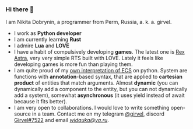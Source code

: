 ### Hi there 👋

I am Nikita Dobrynin, a programmer from Perm, Russia, a. k. a. girvel.

- I work as **Python developer**
- I am currently learning **Rust**
- I admire **Lua** and **LOVE**
- I have a habit of compulsively developing **games**. The latest one is [Rex Astra](https://github.com/girvel/rex_astra), very very simple RTS built with LOVE. Lately it feels like developing games is more fun than playing them. 
- I am quite proud of my [own interpretation of ECS](https://github.com/girvel/ecs) on python. System are functions with **annotation**-based syntax, that are applied to **cartesian product** of entities that match arguments. Almost **dynamic** (you can dynamically add a component to the entity, but you can not dynamically add a system), somewhat **asynchronous** (it uses yield instead of await because it fits better). 
- I am very open to collaborations. I would love to write something open-source in a team. Contact me on my telegram [@girvel](https://t.me/girvel), discord [Girvel#7522](https://discordapp.com/users/Girvel#7522) and email *widauka@ya.ru*.

<!--
**girvel/girvel** is a ✨ _special_ ✨ repository because its `README.md` (this file) appears on your GitHub profile.

Here are some ideas to get you started:

- 🔭 I’m currently working on ...
- 🌱 I’m currently learning ...
- 👯 I’m looking to collaborate on ...
- 🤔 I’m looking for help with ...
- 💬 Ask me about ...
- 📫 How to reach me: ...
- 😄 Pronouns: ...
- ⚡ Fun fact: ...
-->
